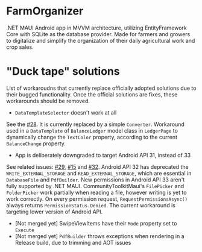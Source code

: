 # FarmOrganizer
.NET MAUI Android app in MVVM architecture, utilizing EntityFramework Core with SQLite as the database provider. Made for farmers and growers to digitalize and simplify the organization of their daily agricultural work and crop sales.
# "Duck tape" solutions
List of workaroudns that currently replace officially adopted solutions due to their bugged functionality. Once the official solutions are fixes, these workarounds should be removed.
- `DataTemplateSelector` doesn't work at all

See the [#28](https://github.com/MaxKolac/FarmOrganizer/pull/28).
It is currently replaced by a simple `Converter`. Workaround used in a `DataTemplate` of `BalanceLedger` model class in `LedgerPage` to dynamically change the `TextColor` property, according to the current `BalanceChange` property.

- App is deliberately downgraded to target Android API 31, instead of 33

See related issues: [#29](https://github.com/MaxKolac/FarmOrganizer/issues/29), [#15](https://github.com/MaxKolac/FarmOrganizer/issues/15) and [#32](https://github.com/MaxKolac/FarmOrganizer/pull/32). Android API 32 has deprecated the `WRITE_EXTERNAL_STORAGE` and `READ_EXTERNAL_STORAGE`, which are essential in `DatabaseFile` and `PdfBuilder`. New permissions in Android API 33 aren't fully supported by .NET MAUI. CommunityToolkitMaui's `FilePicker` and `FolderPicker` work partially when reading a file, however writing is yet to work correctly. On every permission request, `RequestPermissionsAsync()` always returns `PermissionStatus.Denied`. The current workaround is targeting lower version of Android API.

- \[Not merged yet\] SwipeViewItems have their `Mode` property set to `Execute`
- \[Not merged yet\] `PdfBuilder` throws exceptions when rendering in a Release build, due to trimming and AOT issues

